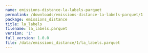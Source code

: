 ```yaml
---
name: emissions-distance-la-labels-parquet
permalink: /downloads/emissions-distance-la-labels-parquet/1
package: emissions_distance
title: la_labels
filename: la_labels.parquet
version: '1'
full_version: 1.0.0
file: /data/emissions_distance/1/la_labels.parquet
---
```


